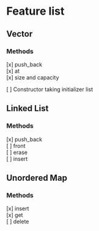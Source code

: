 # Feature list

## Vector
### Methods
[x] push_back \
[x] at \
[x] size and capacity

[ ] Constructor taking initializer list

## Linked List
### Methods
[x] push_back \
[ ] front \
[ ] erase \
[ ] insert

## Unordered Map
### Methods
[x] insert \
[x] get \
[ ] delete